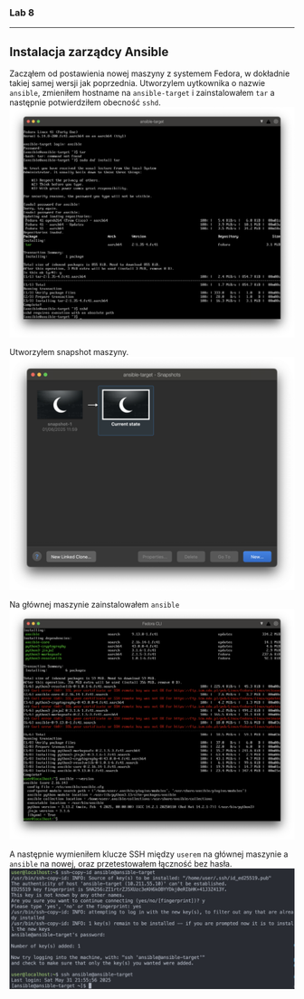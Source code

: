 ### Lab 8
---
## Instalacja zarządcy Ansible
Zacząłem od postawienia nowej maszyny z systemem Fedora, w dokładnie takiej samej wersji jak poprzednia. Utworzylem uytkownika o nazwie `ansible`, zmieniłem hostname na `ansible-target` i zainstalowałem `tar` a następnie potwierdziłem obecność `sshd`. 
![nowa fedora](./lab7/nowa-fedora.png)

Utworzyłem snapshot maszyny.
![snapshot](./lab7/snapshot.png)

Na głównej maszynie zainstalowałem `ansible`
![ansible install main](./lab7/ansible-install-main.png)

A następnie wymieniłem klucze SSH między `userem` na głównej maszynie a `ansible` na nowej, oraz przetestowałem łączność bez hasła.
![wymiana kluczy](./lab7/wymiana-kluczy.png)